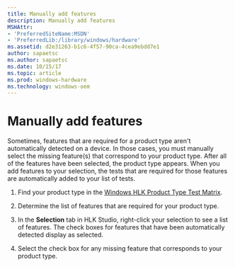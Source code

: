 ```yaml
---
title: Manually add features
description: Manually add features
MSHAttr:
- 'PreferredSiteName:MSDN'
- 'PreferredLib:/library/windows/hardware'
ms.assetid: d2e31263-b1c6-4f57-90ca-4cea9ebdd7e1
author: sapaetsc
ms.author: sapaetsc
ms.date: 10/15/17
ms.topic: article
ms.prod: windows-hardware
ms.technology: windows-oem
---
```


# Manually add features


Sometimes, features that are required for a product type aren't automatically detected on a device. In those cases, you must manually select the missing feature(s) that correspond to your product type. After all of the features have been selected, the product type appears. When you add features to your selection, the tests that are required for those features are automatically added to your list of tests.

1.  Find your product type in the [Windows HLK Product Type Test Matrix](http://go.microsoft.com/fwlink/?LinkId=264221).

2.  Determine the list of features that are required for your product type.

3.  In the **Selection** tab in HLK Studio, right-click your selection to see a list of features. The check boxes for features that have been automatically detected display as selected.

4.  Select the check box for any missing feature that corresponds to your product type.

 

 






